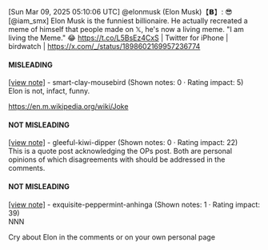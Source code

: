 [Sun Mar 09, 2025 05:10:06 UTC] @elonmusk (Elon Musk)【𝗕】: 😎 [@iam_smx] Elon Musk is the funniest billionaire. He actually recreated a meme of himself that people made on 𝕏, he's now a living meme. "I am living the Meme." 😂 https://t.co/L5BsEz4CxS | Twitter for iPhone | birdwatch | https://x.com/_/status/1898602169957236774

#### MISLEADING

[[view note]](https://x.com/i/birdwatch/n/1898607507029033236) - smart-clay-mousebird (Shown notes: 0 · Rating impact: 5)\
Elon is not, infact, funny.

https://en.m.wikipedia.org/wiki/Joke

#### NOT MISLEADING

[[view note]](https://x.com/i/birdwatch/n/1898622363278639226) - gleeful-kiwi-dipper (Shown notes: 0 · Rating impact: 22)\
This is a quote post acknowledging the OPs post.
Both are personal opinions of which disagreements with should be addressed in the comments.

#### NOT MISLEADING

[[view note]](https://x.com/i/birdwatch/n/1898612380160114780) - exquisite-peppermint-anhinga (Shown notes: 1 · Rating impact: 39)\
NNN 

Cry about Elon in the comments or on your own personal page 
